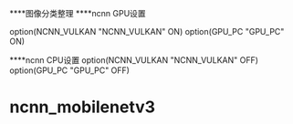 ****图像分类整理</bar>
****ncnn GPU设置

option(NCNN_VULKAN "NCNN_VULKAN" ON)
option(GPU_PC "GPU_PC" ON)

****ncnn CPU设置
option(NCNN_VULKAN "NCNN_VULKAN" OFF)
option(GPU_PC "GPU_PC" OFF)
# ncnn_mobilenetv3
